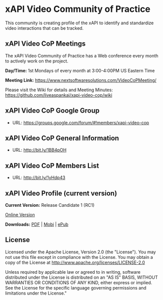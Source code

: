 # xAPI Video Community of Practice

This community is creating profile of the xAPI to identify and standardize video interactions that can be tracked.

## xAPI Video CoP Meetings

The xAPI Video Community of Practice has a Web conference every month to actively work on the project.

**Day/Time:** 1st Mondays of every month at 3:00-4:00PM US Eastern Time<Br>

**Meeting Link:** https://www.nextsoftwaresolutions.com/VideoCoPMeeting/ 

Please visit the Wiki for details and Meeting Minutes:  
https://github.com/liveaspankaj/xapi-video-cop/wiki

## xAPI Video CoP Google Group

* URL: https://groups.google.com/forum/#!members/xapi-video-cop

## xAPI Video CoP General Information

* URL: http://bit.ly/1BB4pOH

## xAPI Video CoP Members List

* URL: http://bit.ly/1yHdp43 


## xAPI Video Profile (current version)

<b>Current Version:</b> Release Candidate 1 (RC1)

[Online Version](https://liveaspankaj.gitbooks.io/xapi-video-profile/content/SUMMARY.html) 

<b>Downloads:</b> [PDF](https://www.gitbook.com/download/pdf/book/liveaspankaj/xapi-video-profile) | [Mobi](https://www.gitbook.com/download/mobi/book/liveaspankaj/xapi-video-profile) | [ePub](https://www.gitbook.com/download/epub/book/liveaspankaj/xapi-video-profile) 

## License
Licensed under the Apache License, Version 2.0 (the "License"). You may not use this file except in compliance with the License. You may obtain a copy of the License at http://www.apache.org/licenses/LICENSE-2.0

Unless required by applicable law or agreed to in writing, software distributed under the License is distributed on an "AS IS" BASIS, WITHOUT WARRANTIES OR CONDITIONS OF ANY KIND, either express or implied. See the License for the specific language governing permissions and limitations under the License."



